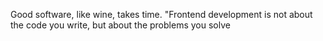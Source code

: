 Good software, like wine, takes time.
"Frontend development is not about the code you write, but about the problems you solve
